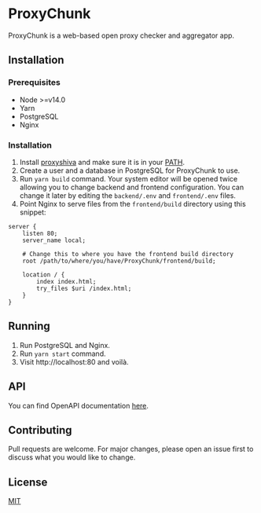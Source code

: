 # ProxyChunk

ProxyChunk is a web-based open proxy checker and aggregator app.

## Installation

### Prerequisites

-   Node >=v14.0
-   Yarn
-   PostgreSQL
-   Nginx

### Installation

1. Install [proxyshiva](https://github.com/octoman90/proxyshiva) and make sure it is in your [PATH](<https://en.wikipedia.org/wiki/PATH_(variable)>).
2. Create a user and a database in PostgreSQL for ProxyChunk to use.
3. Run `yarn build` command. Your system editor will be opened twice allowing you to change backend and frontend configuration. You can change it later by editing the `backend/.env` and `frontend/.env` files.
4. Point Nginx to serve files from the `frontend/build` directory using this snippet:

```
server {
	listen 80;
	server_name local;

	# Change this to where you have the frontend build directory
	root /path/to/where/you/have/ProxyChunk/frontend/build;

	location / {
		index index.html;
		try_files $uri /index.html;
	}
}
```

## Running

1. Run PostgreSQL and Nginx.
2. Run `yarn start` command.
3. Visit http://localhost:80 and voilà.

## API

You can find OpenAPI documentation [here](https://gitlab.com/man90/proxychunk/-/blob/master/backend/doc/api/openapi.json).

## Contributing

Pull requests are welcome. For major changes, please open an issue first to discuss what you would like to change.

## License

[MIT](LICENSE)
